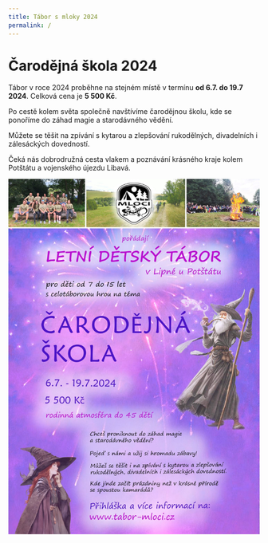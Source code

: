 ```yaml
---
title: Tábor s mloky 2024
permalink: /
---
```


# Čarodějná škola 2024

Tábor v roce 2024 proběhne na stejném místě v termínu
**od 6.7. do 19.7 2024**. Celková cena je **5 500 Kč**.

Po cestě kolem světa společně navštívíme čarodějnou
školu, kde se ponoříme do záhad magie a starodávného
vědění.

Můžete se těšit na zpívání s kytarou a zlepšování
rukodělných, divadelních i zálesáckých dovedností.

Čeká nás dobrodružná cesta vlakem a poznávání krásného kraje kolem
Potštátu a vojenského újezdu Libavá.

<a href="/assets/img/2024/00.jpg" >
  <img class="" src="/assets/img/2024/00.jpg" />
</a>
